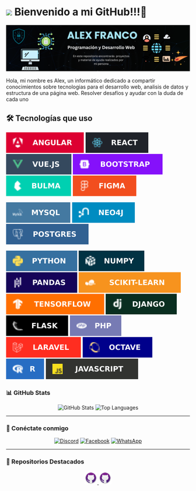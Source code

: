 # <img src="https://media.tenor.com/yRSnf6wABQ4AAAAj/pato-duck.gif" width="100"/> Bienvenido a mi GitHub!!!🦆

![Banner de Alex Franco](banner.png)

Hola, mi nombre es Alex, un informático dedicado a compartir conocimientos sobre tecnologias para el desarrollo web, analisis de datos y estructura de una página web. Resolver desafíos y ayudar con la duda de cada uno 

## 🛠 Tecnologías que uso
[![Angular](Angular.svg?style=for-the-badge&logo=angular&logoColor=white)](https://angular.dev/overview)
[![React](React.svg?style=for-the-badge&logo=react&logoColor=%2361DAFB)](https://es.react.dev/)
[![Vue.js](Vue.svg?style=for-the-badge&logo=vuedotjs&logoColor=%234FC08D)](https://vuejs.org/tutorial/#step-1)
![Bootstrap](bootstrap.svg?style=for-the-badge&logo=bootstrap&logoColor=white)
![Bulma](bulma.svg?style=for-the-badge&logo=bulma&logoColor=white)
![Figma](figma.svg?style=for-the-badge&logo=figma&logoColor=white)

![MySQL](mysql.svg?style=for-the-badge&logo=mysql&logoColor=white)
![Neo4J](neo.svg?style=for-the-badge&logo=neo4j&logoColor=white)
![Postgres](post.svg?style=for-the-badge&logo=postgresql&logoColor=white)

![Python](python.svg?style=for-the-badge&logo=python&logoColor=ffdd54)
![NumPy](numpy.svg?style=for-the-badge&logo=numpy&logoColor=white)
![Pandas](pandas.svg?style=for-the-badge&logo=pandas&logoColor=white)
![scikit-learn](learn.svg?style=for-the-badge&logo=scikit-learn&logoColor=white)
![TensorFlow](tensor.svg?style=for-the-badge&logo=TensorFlow&logoColor=white)
![Django](django.svg?style=for-the-badge&logo=django&logoColor=white)
![Flask](flask.svg?style=for-the-badge&logo=flask&logoColor=white)
![PHP](php.svg?style=for-the-badge&logo=php&logoColor=white)
![Laravel](laravel.svg?style=for-the-badge&logo=laravel&logoColor=white)
![Octave](octave.svg?style=for-the-badge&logo=octave&logoColor=fcd683)
![R](R.svg?style=for-the-badge&logo=r&logoColor=white)
![JavaScript](java.svg?style=for-the-badge&logo=javascript&logoColor=%23F7DF1E)



### 📊 GitHub Stats

<div align="center">
  <img src="https://github-readme-stats.vercel.app/api?username=Francovg18&show_icons=true&theme=radical&include_all_commits=true&count_private=true" alt="GitHub Stats" height="150"/>
  <img src="https://github-readme-stats.vercel.app/api/top-langs/?username=Francovg18&layout=compact&theme=radical" alt="Top Languages" height="150"/>
</div>

---

### 🔗 Conéctate conmigo

<div align="center">
  <a href="https://discord.com/users/tu-discord" target="_blank"><img src="https://img.shields.io/badge/Discord-7289DA?style=for-the-badge&logo=discord&logoColor=white" alt="Discord"></a>
  <a href="https://www.facebook.com/tu-facebook" target="_blank"><img src="https://img.shields.io/badge/Facebook-1877F2?style=for-the-badge&logo=facebook&logoColor=white" alt="Facebook"></a>
  <a href="https://wa.me/tu-whatsapp" target="_blank"><img src="https://wa.me/59169926193" alt="WhatsApp"></a>
</div>

---

### 🎨 Repositorios Destacados


<div align="center">
  <a href="https://github.com/Francovg18/1erExamen_I.A.">
    <img src="hub.png" width="35" alt="Dat-241" />
  </a>
  <a href="https://github.com/Francovg18/Dat-241">
    <img src="hub.png" width="35" alt="Dat-241" />
  </a>
</div>


